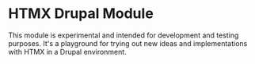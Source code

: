 # HTMX Drupal Module

This module is experimental and intended for development and testing purposes.
It's a playground for trying out new ideas and implementations with HTMX in
a Drupal environment.
